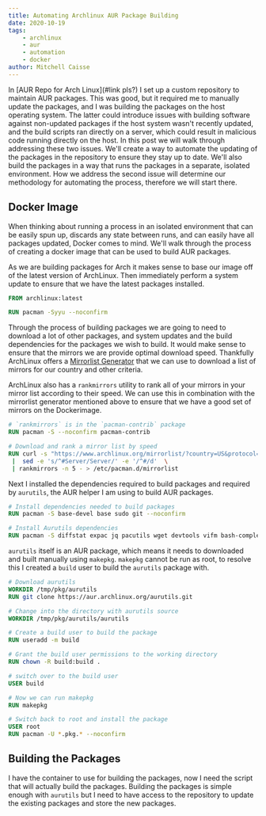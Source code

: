```yaml
---
title: Automating Archlinux AUR Package Building
date: 2020-10-19
tags: 
    - archlinux
    - aur
    - automation 
    - docker
author: Mitchell Caisse
---
```

In [AUR Repo for Arch Linux](#link pls?) I set up a custom repository to maintain AUR packages. This was good, but
it required me to manually update the packages, and I was building the packages on the host operating system. The latter
could introduce issues with building software against non-updated packages if the host system wasn't recently updated, and
the build scripts ran directly on a server, which could result in malicious code running directly on the host. In this 
post we will walk through addressing these two issues. We'll create a way to automate the updating of the packages in the 
repository to ensure they stay up to date. We'll also build the packages in a way that runs the packages in a separate, 
isolated environment. How we address the second issue will determine our methodology for automating the process, 
therefore we will start there.

## Docker Image

When thinking about running a process in an isolated environment that can be easily spun up, discards any state between
runs, and can easily have all packages updated, Docker comes to mind. We'll walk through the process of creating a docker
image that can be used to build AUR packages.

As we are building packages for Arch it makes sense to base our image off of the latest version of ArchLinux. Then 
immediately perform a system update to ensure that we have the latest packages installed.

```Dockerfile
FROM archlinux:latest

RUN pacman -Syyu --noconfirm
```

Through the process of building packages we are going to need to download a lot of other packages, and system updates and 
the build dependencies for the packages we wish to build. It would make sense to ensure that the mirrors we are provide 
optimal download speed. Thankfully ArchLinux offers a [Mirrorlist Generator](https://www.archlinux.org/mirrorlist/) that 
we can use to download a list of mirrors for our country and other criteria.

ArchLinux also has a `rankmirrors` utility to rank all of your mirrors in your mirror list according to their speed.
We can use this in combination with the mirrorlist generator mentioned above to ensure that we have a good set of mirrors
on the Dockerimage. 

```Dockerfile
# `rankmirrors` is in the `pacman-contrib` package
RUN pacman -S --noconfirm pacman-contrib

# Download and rank a mirror list by speed
RUN curl -s "https://www.archlinux.org/mirrorlist/?country=US&protocol=http&protocol=https&ip_version=4&use_mirror_status=on" \
 |  sed -e 's/^#Server/Server/' -e '/^#/d'  \
 | rankmirrors -n 5 - > /etc/pacman.d/mirrorlist
```

Next I installed the dependencies required to build packages and required by `aurutils`, the AUR helper I am using
to build AUR packages.

```Dockerfile
# Install dependencies needed to build packages
RUN pacman -S base-devel base sudo git --noconfirm

# Install Aurutils dependencies
RUN pacman -S diffstat expac jq pacutils wget devtools vifm bash-completion --noconfirm
```

`aurutils` itself is an AUR package, which means it needs to downloaded and built manually using `makepkg`. `makepkg` 
cannot be run as root, to resolve this I created a `build` user to build the `aurutils` package with.

```Dockerfile
# Download aurutils
WORKDIR /tmp/pkg/aurutils
RUN git clone https://aur.archlinux.org/aurutils.git

# Change into the directory with aurutils source
WORKDIR /tmp/pkg/aurutils/aurutils

# Create a build user to build the package
RUN useradd -m build

# Grant the build user permissions to the working directory
RUN chown -R build:build .

# switch over to the build user
USER build

# Now we can run makepkg
RUN makepkg

# Switch back to root and install the package
USER root
RUN pacman -U *.pkg.* --noconfirm
```


## Building the Packages

I have the container to use for building the packages, now I need the script that will actually build the packages. Building
the packages is simple enough with `aurutils` but I need to have access to the repository to update the existing packages
and store the new packages.
